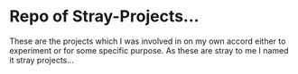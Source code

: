 # Repo of Stray-Projects... 
These are the projects which I was involved in on my own accord either to experiment or for some specific purpose.
As these are stray to me I named it stray projects... 
